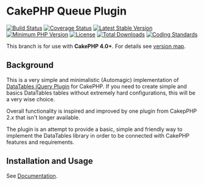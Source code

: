 # CakePHP Queue Plugin
[![Build Status](https://api.travis-ci.org/allanmcarvalho/cakephp-datatables.svg?branch=master)](https://travis-ci.org/github/allanmcarvalho/cakephp-datatables)
[![Coverage Status](https://img.shields.io/codecov/c/github/allanmcarvalho/cakephp-datatables/master.svg)]()
[![Latest Stable Version](https://poser.pugx.org/allanmcarvalho/cakephp-datatables/v/stable.svg)](https://packagist.org/packages/allanmcarvalho/cakephp-datatables)
[![Minimum PHP Version](https://img.shields.io/badge/php-%3E%3D%207.2-8892BF.svg)](https://php.net/)
[![License](https://poser.pugx.org/allanmcarvalho/cakephp-datatables/license)](https://packagist.org/packages/allanmcarvalho/cakephp-datatables)
[![Total Downloads](https://poser.pugx.org/allanmcarvalho/cakephp-datatables/d/total)](https://packagist.org/packages/allanmcarvalho/cakephp-datatables)
[![Coding Standards](https://img.shields.io/badge/cs-PSR--2--R-yellow.svg)](https://github.com/php-fig-rectified/fig-rectified-standards)

This branch is for use with **CakePHP 4.0+**. For details see [version map](https://github.com/allanmcarvalho/cakephp-datatables/wiki#cakephp-version-map).


## Background

This is a very simple and minimalistic (Automagic) implementation of
[DataTables jQuery Plugin](https://datatables.net/) for CakePHP.
If you need to create simple and basics DataTables tables without extremely hard configurations, this will be a very wise choice.

Overall functionality is inspired and improved by one plugin from CakepPHP 2.x that isn't longer available.

The plugin is an attempt to provide a basic, simple and friendly way to implement the
DataTables library in order to be connected with CakePHP features and requirements.

## Installation and Usage
See [Documentation](docs).
